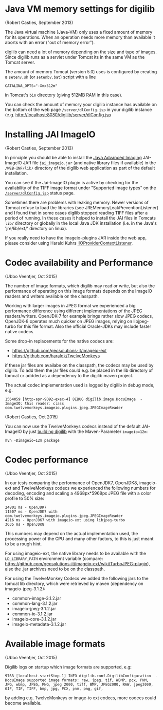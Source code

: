 # Java VM memory settings for digilib

(Robert Casties, September 2013)

The Java virtual machine (Java-VM) only uses a fixed amount of memory for
its operations. When an operation needs more memory than available it aborts
with an error ("out of memory error").

digilib can need a lot of memory depending on the size and type of images.
Since digilib runs as a servlet under Tomcat its in the same VM as the Tomcat
server.

The amount of memory Tomcat (version 5.0) uses is configured by creating a
`setenv.sh` (or `setenbv.bat`) script with a line

    CATALINA_OPTS="-Xmx512m"

in Tomcat's `bin` directory (giving 512MB RAM in this case).

You can check the amount of memory your digilib instance has available on the
bottom of the web page `/server/dlConfig.jsp` in your digilib instance (e.g. 
<http://localhost:8080/digilib/server/dlConfig.jsp>

# Installing JAI ImageIO

(Robert Casties, September 2013)

In principle you should be able to install the 
[Java Advanced Imaging](http://java.sun.com/javase/technologies/desktop/media/jai/) JAI-ImageIO
JAR file `jai_imageio.jar` (and native
library files if available) in the `/WEB-INF/lib/` directory of the
digilib web application as part of the default installation.

You can see if the Jai-ImageIO plugin is active by checking for the 
availability of the TIFF image format under "Supported image types" on the 
[`/server/dlConfig.jsp`](http://localhost:8080/digilib/server/dlConfig.jsp)
status page.

Sometimes there are problems with leaking memory. Newer versions of Tomcat refuse to load
the libraries (see JREMemoryLeakPreventionListener) and I found that in some 
cases digilib stopped reading TIFF files
after a period of running. In these cases it helped to install the JAI files in 
Tomcats `lib/` directory or globally in the local Java JDK
installation (i.e. in the Java's 'jre/lib/ext/' directory on linux).

If you really need to have the imageio-plugins JAR inside the web app, please consider 
using Harald Kuhrs [IIOProviderContextListener](https://github.com/haraldk/TwelveMonkeys#deploying-the-plugins-in-a-web-app).
 

# Codec availability and Performance

(Ubbo Veentjer, Oct 2015)

The number of image formats, which digilib may read or write, but also the performance of operating on this image formats depends on the ImageIO readers and writers available on the classpath.

Working with larger images in JPEG format we experienced a big performance difference using different implementations of the JPEG readers/writers. OpenJDK-7 for example brings rather slow JPEG codecs, OpenJDK-8 operates much quicker on JPEG images, relying on libjpeg-turbo for this file format. Also the official Oracle-JDKs may include faster native codecs. 

Some drop-in replacements for the native codecs are:

* https://github.com/geosolutions-it/imageio-ext
* https://github.com/haraldk/TwelveMonkeys

if these jar files are availabe on the classpath, the codecs may be used by digilib. To add them the jar files could e.g. be placed in the lib directory of tomcat or addded as a dependency to the digilib maven project.

The actual codec implementation used is logged by digilib in debug mode, e.g.

    1564059 [http-apr-9092-exec-4] DEBUG digilib.image.DocuImage  - ImageIO: this reader: class com.twelvemonkeys.imageio.plugins.jpeg.JPEGImageReader

(Robert Casties, Oct 2015)

You can now use the TwelveMonkeys codecs instead of the default JAI-ImageIO by just [building digilib](build-maven.html) with the Maven-Parameter `imageio=12m`:

    mvn -Dimageio=12m package

# Codec performance

(Ubbo Veentjer, Oct 2015)

In our tests comparing the performance of OpenJDK7, OpenJDK8, imageio-ext and TwelveMonkeys codecs we experienced the following numbers for decoding, encoding and scaling a 4968px*5968px JPEG file with a color profile to 50% size: 

    24801 ms - OpenJDK7
    11507 ms - OpenJDK7 with com.twelvemonkeys.imageio.plugins.jpeg.JPEGImageReader
    4216 ms - OpenJDK7 with imageio-ext using libjpeg-turbo
    3635 ms - OpenJDK8 

This numbers may depend on the actual implementation used, the processing power of the CPU and many other factors, to this is just meant to be a rough hint.

For using imageio-ext, the native library needs to be 
available with the `LD_LIBRARY_PATH` environment variable (compare: https://github.com/geosolutions-it/imageio-ext/wiki/TurboJPEG-plugin), also the .jar archives need to be on the classpath.

For using the TwelveMonkey Codecs we added the following jars to the tomcat lib directory, which were retrieved by maven (dependency on imageio-jpeg-3.1.2):

* common-image-3.1.2.jar
* common-lang-3.1.2.jar
* imageio-jpeg-3.1.2.jar
* common-io-3.1.2.jar
* imageio-core-3.1.2.jar
* imageio-metadata-3.1.2.jar


# Available image formats

(Ubbo Veentjer, Oct 2015)

Digilib logs on startup which image formats are supported, e.g: 

    9763 [localhost-startStop-1] INFO digilib.conf.DigilibConfiguration  - DocuImage supported image formats: raw, jpeg, tif, WBMP, pcx, PNM, JPG, wbmp, JPEG, PNG, jpeg 2000, tiff, BMP, JPEG2000, RAW, jpeg2000, GIF, TIF, TIFF, bmp, jpg, PCX, pnm, png, gif,

by adding e.g. TwelveMonkeys or image-io ext codecs, more codecs could become available.


